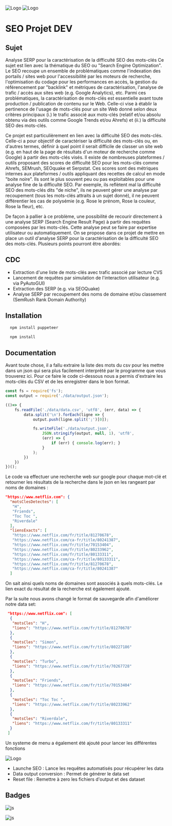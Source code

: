
![Logo](https://www.polytech-reseau.org/wp-content/uploads/2021/03/cropped-logo_reseau_Polytech.png)
![Logo](https://cdn.discordapp.com/attachments/703622076363309098/1038502554654486609/Untitled.png?width=250&height=250)


# SEO Projet DEV
## Sujet
Analyse SERP pour la caractérisation de la difficulté SEO des mots-clés
Ce sujet est lien avec la thématique du SEO ou "Search Engine Optimization". Le SEO recoupe un ensemble de problématiques comme l'indexation des portails / sites web pour l'accessibilité par les moteurs de recherche, l'optimisation du codage pour les performances en accès, la gestion du référencement par "backlink" et métriques de caractérisation, l'analyse de trafic / accès aux sites web (e.g. Google Analytics), etc. Parmi ces problématiques, la caractérisation de mots-clés est essentielle avant toute production / publication de contenu sur le Web. Celle-ci vise à établir la pertinence de l'usage de mots-clés pour un site Web donné selon deux critères principaux (i.) le trafic associé aux mots-clés (relatif et/ou absolu obtenu via des outils comme Google Trends et/ou Ahrefs) et (ii.) la difficulté SEO des mots-clés.

Ce projet est  particulièrement en lien avec la difficulté SEO des mots-clés. Celle-ci a pour objectif de caractériser la difficulté des mots-clés ou, en d'autres termes, définir à quel point il serait difficile de classer un site web (e.g. en haut de la page de résultats d'un moteur de recherche comme Google) à partir des mots-clés visés. Il existe de nombreuses plateformes / outils proposant des scores de difficulté SEO pour les mots-clés comme Ahrefs,  SEMrush, SEOquake et Serpstat. Ces scores sont des métriques internes aux plateformes / outils appliquant des recettes de calcul en mode "boite noire". Ils sont le plus souvent peu ou pas exploitables pour une analyse fine de la difficulté SEO. Par exemple, ils reflètent mal la difficulté SEO des mots-clés dits "de niche", ils ne peuvent gérer une analyse par recoupement (tous les mots-clés attraits à un sujet donné), il ne peuvent différentier les cas de polysémie (e.g. Rose le prénom, Rose la couleur, Rose la fleur), etc.

De façon à pallier à ce problème, une possibilité de recourir directement à une analyse SERP (Search Engine Result Page) à partir des requêtes composées par les mots-clés. Cette analyse peut se faire par expertise utilisateur ou automatiquement. On se propose dans ce projet de mettre en place un outil d'analyse SERP pour la caractérisation de la difficulté SEO des mots-clés. Plusieurs points pourront être abordés:

## CDC
- 	Extraction d'une liste de mots-clés avec trafic associé par lecture CVS
-	Lancement de requêtes par simulation de l'interaction utilisateur (e.g. via PyAutoGUI)
-	Extraction des SERP (e.g. via SEOQuake)
-	Analyse SERP par recoupement des noms de domaine et/ou classement (SemRush Rank Domain Authority)

## Installation


```bash
  npm install puppeteer
```

```bash
  npm install
```
    
## Documentation

Avant toute chose, il a fallu extraire la liste des mots du csv pour les mettre dans un json qui sera plus facilement interprété par le programme que vous trouverez ici. Pour ce faire le code ci-dessous nous a permis d'extraire les mots-clés du CSV et de les enregistrer dans le bon format.
```js
const fs = require('fs');
const output = require('./data/output.json');

(()=> {
    fs.readFile('./data/data.csv', 'utf8', (err, data) => {
        data.split('\n').forEach(ligne => {
            output.push(ligne.split(';')[0]);

            fs.writeFile('./data/output.json',
                JSON.stringify(output, null, 1), 'utf8',
                (err) => {
                    if (err) { console.log(err); }
                }
            );
        })
    })
})();
```


Le code va effectuer une recherche web sur google pour chaque mot-clé et retourner les résultats de la recherche dans le json en les rangeant par noms de domaines :
```json
"https://www.netflix.com": {
  "motsClesDetectes": [
   "H",
   "Friends",
   "Toc Toc ",
   "Riverdale"
  ],
  "liensExacts": [
   "https://www.netflix.com/fr/title/81270678",
   "https://www.netflix.com/ca-fr/title/80241387",
   "https://www.netflix.com/fr/title/70153404",
   "https://www.netflix.com/fr/title/80233962",
   "https://www.netflix.com/fr/title/80133311",
   "https://www.netflix.com/ca-fr/title/80133311",
   "https://www.netflix.com/fr/title/81270678",
   "https://www.netflix.com/ca-fr/title/80241387"
  ]
```
On sait ainsi quels noms de domaines sont associés à quels mots-clés.
Le lien exact du résultat de la recherche est également ajouté.


Par la suite nous avons changé le format de sauvegarde afin d'améliorer notre data set:
```json
 "https://www.netflix.com": [
  {
   "motsCles": "H",
   "liens": "https://www.netflix.com/fr/title/81270678"
  },
  {
   "motsCles": "Simon",
   "liens": "https://www.netflix.com/fr/title/80227186"
  },
  {
   "motsCles": "Turbo",
   "liens": "https://www.netflix.com/fr/title/70267728"
  },
  {
   "motsCles": "Friends",
   "liens": "https://www.netflix.com/fr/title/70153404"
  },
  {
   "motsCles": "Toc Toc ",
   "liens": "https://www.netflix.com/fr/title/80233962"
  },
  {
   "motsCles": "Riverdale",
   "liens": "https://www.netflix.com/fr/title/80133311"
  }
 ]
```

Un systeme de menu a également été ajouté pour lancer les différentes fonctions

![Logo](https://cdn.discordapp.com/attachments/703622076363309098/1038503223931191366/image.png)

- Launche SEO : 
    Lance les requêtes automatisés pour récupérer les data
- Data output conversion :
    Permet de générer le data set
- Reset file :
    Remettre à zero les fichiers d'output et des dataset
## Badges
![js](https://img.shields.io/badge/Node.js-43853D?style=for-the-badge&logo=node.js&logoColor=white)

![js](https://img.shields.io/badge/Visual_Studio_Code-0078D4?style=for-the-badge&logo=visual%20studio%20code&logoColor=white)

